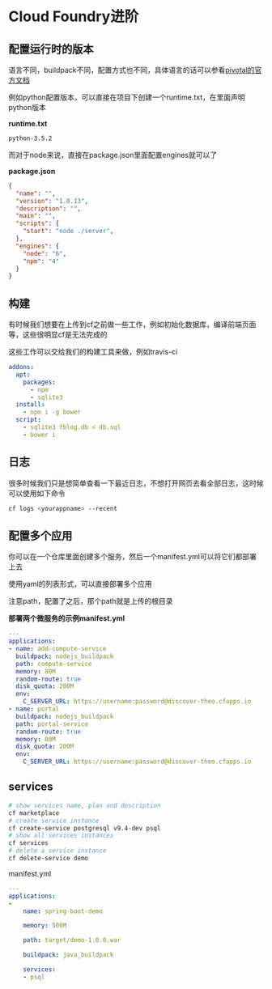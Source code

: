 # Cloud Foundry进阶

## 配置运行时的版本

语言不同，buildpack不同，配置方式也不同，具体语言的话可以参看[pivotal的官方文档](http://docs.cloudfoundry.org/buildpacks/)

例如python配置版本，可以直接在项目下创建一个runtime.txt，在里面声明python版本

**runtime.txt**

```bash
python-3.5.2
```

而对于node来说，直接在package.json里面配置engines就可以了

**package.json**

```json
{
  "name": "",
  "version": "1.0.13",
  "description": "",
  "main": "",
  "scripts": {
    "start": "node ./server",
  },
  "engines": {
    "node": "6",
    "npm": "4"
  }
}
```

## 构建

有时候我们想要在上传到cf之前做一些工作，例如初始化数据库，编译前端页面等，这些很明显cf是无法完成的

这些工作可以交给我们的构建工具来做，例如travis-ci

```yaml
addons:
  apt:
    packages:
      - npm
      - sqlite3
  install:
    - npm i -g bower
  script:
    - sqlite3 fblog.db < db.sql
    - bower i
```

## 日志

很多时候我们只是想简单查看一下最近日志，不想打开网页去看全部日志，这时候可以使用如下命令

```bash
cf logs <yourappname> --recent
```

## 配置多个应用

你可以在一个仓库里面创建多个服务，然后一个manifest.yml可以将它们都部署上去

使用yaml的列表形式，可以直接部署多个应用

注意path，配置了之后，那个path就是上传的根目录

**部署两个微服务的示例manifest.yml**

```yaml
---
applications:
- name: add-compute-service
  buildpack: nodejs_buildpack
  path: compute-service
  memory: 80M
  random-route: true
  disk_quota: 200M
  env:
    C_SERVER_URL: https://username:password@discover-theo.cfapps.io
- name: portal
  buildpack: nodejs_buildpack
  path: portal-service
  random-route: true
  memory: 80M
  disk_quota: 200M
  env:
    C_SERVER_URL: https://username:password@discover-theo.cfapps.io
```

## services

```bash
# show services name, plan and description
cf marketplace
# create service instance
cf create-service postgresql v9.4-dev psql
# show all services instances
cf services
# delete a service instance
cf delete-service demo
```

manifest.yml

```yaml
---
applications:
-
    name: spring-boot-demo

    memory: 500M

    path: target/demo-1.0.0.war

    buildpack: java_buildpack

    services:
    - psql

```